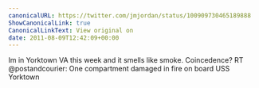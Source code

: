 ```yaml
---
canonicalURL: https://twitter.com/jmjordan/status/100909730465189888
ShowCanonicalLink: true
CanonicalLinkText: View original on
date: 2011-08-09T12:42:09+00:00
---
```

Im in Yorktown VA this week and it smells like smoke. Coincedence? RT
@postandcourier: One compartment damaged in fire on board USS Yorktown